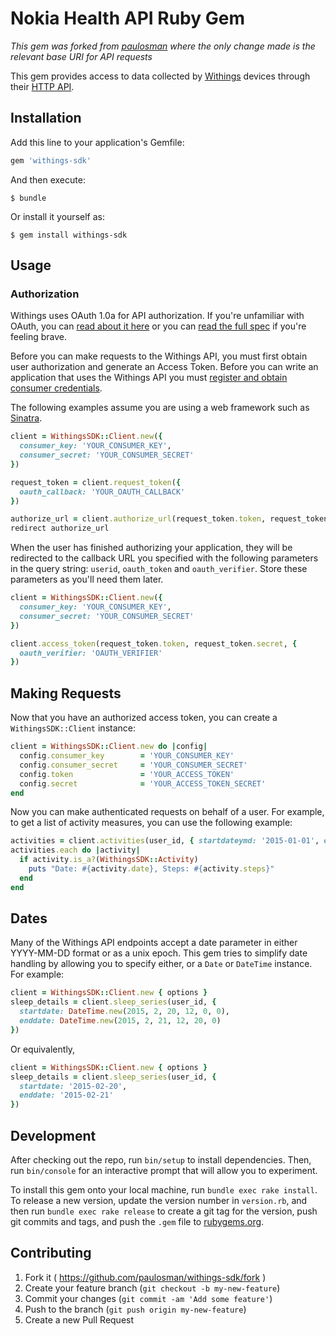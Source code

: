 # Nokia Health API Ruby Gem

*This gem was forked from [paulosman](https://github.com/paulosman) where the only change made is the relevant base URI for API requests*

This gem provides access to data collected by [Withings](http://withings.com/) devices through
their [HTTP API](https://oauth.withings.com/api/doc).

[travis]: https://travis-ci.org/paulosman/withings-sdk
[codeclimate]: https://codeclimate.com/github/paulosman/withings-sdk
[coverage]: https://codeclimate.com/github/paulosman/withings-sdk
[gemnasium]: https://gemnasium.com/paulosman/withings-sdk
[gemversion]: https://badge.fury.io/rb/withings-sdk

## Installation

Add this line to your application's Gemfile:

```ruby
gem 'withings-sdk'
```

And then execute:

    $ bundle

Or install it yourself as:

    $ gem install withings-sdk

## Usage

### Authorization

Withings uses OAuth 1.0a for API authorization. If you're unfamiliar with OAuth, you can
[read about it here][bible] or you can [read the full spec][spec] if you're feeling brave.

Before you can make requests to the Withings API, you must first obtain user authorization and
generate an Access Token. Before you can write an application that uses the Withings API you
must [register and obtain consumer credentials][register].

The following examples assume you are using a web framework such as [Sinatra][sinatra].

[register]: https://oauth.withings.com/partner/add "Withings Application Registration"
[bible]: http://oauthbible.com/ "OAuth Bible"
[spec]: http://oauth.net/core/1.0a/ "OAuth 1.0a Core Spec"
[sinatra]: http://www.sinatrarb.com/ "Sinatra"

```ruby
client = WithingsSDK::Client.new({
  consumer_key: 'YOUR_CONSUMER_KEY',
  consumer_secret: 'YOUR_CONSUMER_SECRET'
})

request_token = client.request_token({
  oauth_callback: 'YOUR_OAUTH_CALLBACK'
})

authorize_url = client.authorize_url(request_token.token, request_token.secret)
redirect authorize_url
```

When the user has finished authorizing your application, they will be redirected
to the callback URL you specified with the following parameters in the query string:
```userid```, ```oauth_token``` and ```oauth_verifier```. Store these parameters as
you'll need them later.

```ruby
client = WithingsSDK::Client.new({
  consumer_key: 'YOUR_CONSUMER_KEY',
  consumer_secret: 'YOUR_CONSUMER_SECRET'
})

client.access_token(request_token.token, request_token.secret, {
  oauth_verifier: 'OAUTH_VERIFIER'
})
```

## Making Requests

Now that you have an authorized access token, you can create a ```WithingsSDK::Client``` instance:

```ruby
client = WithingsSDK::Client.new do |config|
  config.consumer_key        = 'YOUR_CONSUMER_KEY'
  config.consumer_secret     = 'YOUR_CONSUMER_SECRET'
  config.token               = 'YOUR_ACCESS_TOKEN'
  config.secret              = 'YOUR_ACCESS_TOKEN_SECRET'
end
```

Now you can make authenticated requests on behalf of a user. For example, to get a list of
activity measures, you can use the following example:

```ruby
activities = client.activities(user_id, { startdateymd: '2015-01-01', enddateymd: '2015-02-28' })
activities.each do |activity|
  if activity.is_a?(WithingsSDK::Activity)
    puts "Date: #{activity.date}, Steps: #{activity.steps}"
  end
end
```
## Dates

Many of the Withings API endpoints accept a date parameter in either YYYY-MM-DD format or as a
unix epoch. This gem tries to simplify date handling by allowing you to specify either, or a
```Date``` or ```DateTime``` instance. For example:

```ruby
client = WithingsSDK::Client.new { options }
sleep_details = client.sleep_series(user_id, {
  startdate: DateTime.new(2015, 2, 20, 12, 0, 0),
  enddate: DateTime.new(2015, 2, 21, 12, 20, 0)
})
```

Or equivalently,

```ruby
client = WithingsSDK::Client.new { options }
sleep_details = client.sleep_series(user_id, {
  startdate: '2015-02-20',
  enddate: '2015-02-21'
})
```

## Development

After checking out the repo, run `bin/setup` to install dependencies. Then, run `bin/console` for an interactive prompt that will allow you to experiment.

To install this gem onto your local machine, run `bundle exec rake install`. To release a new version, update the version number in `version.rb`, and then run `bundle exec rake release` to create a git tag for the version, push git commits and tags, and push the `.gem` file to [rubygems.org](https://rubygems.org).

## Contributing

1. Fork it ( https://github.com/paulosman/withings-sdk/fork )
2. Create your feature branch (`git checkout -b my-new-feature`)
3. Commit your changes (`git commit -am 'Add some feature'`)
4. Push to the branch (`git push origin my-new-feature`)
5. Create a new Pull Request
